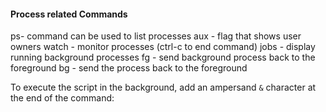 #### Process related Commands
ps- command can be used to list processes
	aux - flag that shows user owners
watch - monitor processes (ctrl-c to end command)
jobs - display running background processes
fg - send background process back to the foreground
bg - send the process back to the foreground


To execute the script in the background, add an ampersand `&` character at the end of the command: